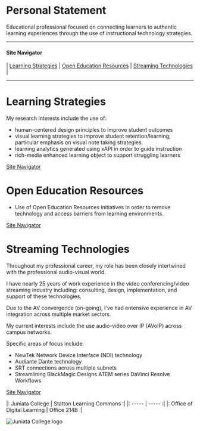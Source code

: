<style>
table, td, th {
   border: none!important;
}
</style>

# Personal Statement

Educational professional focused on connecting learners to authentic learning experiences through the use of instructional technology strategies.   

---

#### Site Navigator

| [Learning Strategies](#learning-strategies) | [Open Education Resources](#open-education-resources) | [Streaming Technologies](#streaming-technologies) |

--- 

# Learning Strategies

My research interests include the use of:

* human-centered design principles to improve student outcomes
* visual learning strategies to improve student retention/learning; particular emphasis on visual note taking strategies.  
* learning analytics generated using xAPI in order to guide instruction 
* rich-media enhanced learning object to support struggling learners  


[Site Navigator](#site-navigator)

# Open Education Resources

* Use of Open Education Resources initiatives in order to remove technology and access barriers from learning environments. 


[Site Navigator](#site-navigator)

# Streaming Technologies

Throughout my professional career, my role has been closely intertwined with the professional audio-visual world.   

I have nearly 25 years of work experience in the video conferencing/video streaming industry including:  consulting, design, implementation, and support of these technologies.

Due to the AV convergence (on-going), I've had entensive experience in AV integration across multiple market sectors. 

My current interests include the use audio-video over IP (AVoIP) across campus networks. 

Specific areas of focus include: 

* NewTek Network Device Interface (NDI) technology
* Audiante Dante technology
* SRT connections across multiple subnets 
* Streamlining BlackMagic Designs ATEM series DaVinci Resolve Workflows

[Site Navigator](#site-navigator)


|: Juniata College                  |  Statton Learning Commons :|
|: -----                            |                     ----- :|
|: Office of Digital Learning       |  Office 214B              :|

![Juniata College logo](../assets/images/500x500-whitebkg.png)